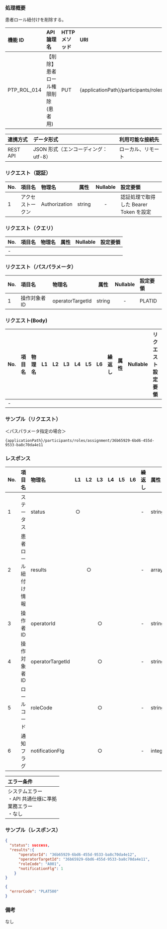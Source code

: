 ### 処理概要

患者ロール紐付けを削除する。

| 機能 ID     | API 論理名                          | HTTP メソッド | URI                                              |
| :---------- | :---------------------------------- | :------------ | :----------------------------------------------- |
| PTP_ROL_014 | 【削除】患者ロール権限削除(患者用) | PUT          | {applicationPath}/participants/roles/assignment/{operatorTargetId} |

| 連携方式 | データ形式                           | 利用可能な接続先   |
| :------- | :----------------------------------- | :----------------- |
| REST API | JSON 形式（エンコーディング：utf-8） | ローカル、リモート |

### リクエスト（認証）

| No. | 項目名           | 物理名        |  属性  | Nullable | 設定要領                               |
| :-- | :--------------- | :------------ | :----: | :------: | :------------------------------------- |
| 1   | アクセストークン | Authorization | string |    -     | 認証処理で取得した Bearer Token を設定 |

### リクエスト（クエリ）

| No. | 項目名           | 物理名        |  属性  | Nullable | 設定要領                               |
| :-- | :--------------- | :------------ | :----: | :------: | :------------------------------------- |
| -   | | | | | |

### リクエスト（パスパラメータ）

| No. | 項目名           | 物理名        |  属性  | Nullable | 設定要領                               |
| :-- | :--------------- | :------------ | :----: | :------: | :------------------------------------- |
| 1   | 操作対象者ID | operatorTargetId | string  |    -     | PLATID |

### リクエスト(Body)

| No. | 項目名 | 物理名 | L1  | L2  | L3  | L4  | L5  | L6  | 繰返し | 属性 | Nullable | リクエスト設定要領 |
| :-- | :----- | :----- | :-: | :-: | :-: | :-: | :-: | :-: | :----- | :--- | :------- | :----------------- |
| -   |        |        |     |     |     |

### サンプル（リクエスト）
＜パスパラメータ指定の場合＞
```
{applicationPath}/participants/roles/assignment/36b65929-6bd6-455d-9533-ba8c70da4e11
```

### レスポンス

| No. | 項目名                | 物理名               | L1  | L2  | L3  | L4  | L5  | L6  | 繰返し | 属性    | Nullable | レスポンス設定要領                              |
| :-- | :-------------        | :------------------- | :-: | :-: | :-: | :-: | :-: | :-: | :----- | :------ | :------- | :---------------------------------------------- |
| 1   | ステータス            | status               | ○  |     |     |     |     |     | -      | string  | -        | success：正常 |
| 2   | 患者ロール紐付け情報  | results              |     | ○  |     |     |     |     | -      | array   | -        | |
| 3   | 操作者ID              | operatorId           |     |     | ○  |     |     |     | -      | string  | -        | PLATID |
| 4   | 操作対象者ID          | operatorTargetId     |     |     | ○  |     |     |     | -      | string  | -        | PLATID |
| 5   | ロールコード          | roleCode             |     |     | ○  |     |     |     | -      | string  | -        | |
| 6   | 通知フラグ            | notificationFlg      |     |     | ○  |     |     |     | -      | integer | -        | (0：通知しない/1：通知) |

| エラー条件                                                        |
| :---------------------------------------------------------------- |
| システムエラー<br/>・API 共通仕様に準拠<br/>業務エラー<br/>・なし |


### サンプル（レスポンス）

```json title="正常終了"
{
  "status": success,
  "results":{
      "operatorId": "36b65929-6bd6-455d-9533-ba8c70da4e12",
      "operatorTargetId": "36b65929-6bd6-455d-9533-ba8c70da4e11",
      "roleCode": "A001",
      "notificationFlg": 1
    }
}
```

```json title="異常終了"
{
  "errorCode": "PLAT500"
}
```

### 備考

なし
